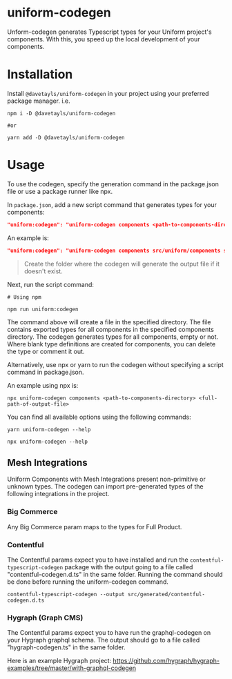 # uniform-codegen
Unform-codegen generates Typescript types for your Uniform project's components. With this, you speed up the local development of your components.

# Installation

Install `@davetayls/uniform-codegen` in your project using your preferred package manager. i.e.

```shell
npm i -D @davetayls/uniform-codegen

#or

yarn add -D @davetayls/uniform-codegen
```

# Usage
To use the codegen, specify the generation command in the package.json file or use a package runner like npx.

In `package.json`, add a new script command that generates types for your components:

```json
"uniform:codegen": "uniform-codegen components <path-to-components-directory> <full-path-of-output-file>"
```

An example is:

```json
"uniform:codegen": "uniform-codegen components src/uniform/components src/generated/uniform-codegen-components.ts"
```

> Create the folder where the codegen will generate the output file if it doesn't exist.

Next, run the script command:

```shell
# Using npm

npm run uniform:codegen
```

The command above will create a file in the specified directory. The file contains exported types for all components in the specified components directory.
The codegen generates types for all components, empty or not. Where blank type definitions are created for components, you can delete the type or comment it out. 

Alternatively, use npx or yarn to run the codegen without specifying a script command in package.json.

An example using npx is:

```shell
npx uniform-codegen components <path-to-components-directory> <full-path-of-output-file>
```

You can find all available options using the following commands:

```shell
yarn uniform-codegen --help
```

```shell
npx uniform-codegen --help
```

## Mesh Integrations
Uniform Components with Mesh Integrations present non-primitive or unknown types. The codegen can import pre-generated types of the following integrations in the project.

### Big Commerce

Any Big Commerce param maps to the types for Full Product.

### Contentful

The Contentful params expect you to have installed and run the `contentful-typescript-codegen` package with the output going to a file called "contentful-codegen.d.ts" in the same folder. Running the command should be done before running the uniform-codegen command.

```shell
contentful-typescript-codegen --output src/generated/contentful-codegen.d.ts
```

### Hygraph (Graph CMS)

The Contentful params expect you to have run the graphql-codegen on your Hygraph graphql schema. The output should go to a file called "hygraph-codegen.ts" in the same folder.

Here is an example Hygraph project:
https://github.com/hygraph/hygraph-examples/tree/master/with-graphql-codegen
